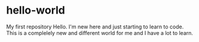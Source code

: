 # hello-world
My first repository
Hello. I'm new here and just starting to learn to code.
This is a complelely new and different world for me and 
I have a lot to learn.  
